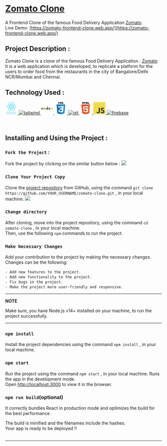 # [Zomato Clone](https://zomato-frontend-clone.web.app/)

A Frontend Clone of the famous Food Delivery Application [Zomato](https://www.zomato.com/bangalore/restaurants?utm_source=google&utm_medium=cpc&utm_campaign=Gsearch_P-MWeb_O-NA_C-Brand_A-NewUser_SC-Generic_L-PanIndia&utm_term=zomato&gclid=EAIaIQobChMIhqvg7vev8wIVd51LBR1U1goKEAAYASAAEgJLS_D_BwE).<br>
Live Demo: [https://zomato-frontend-clone.web.app/](https://zomato-frontend-clone.web.app/)

## Project Description :

Zomato Clone is a clone of the famous Food Delivery Application : [Zomato](https://www.zomato.com/bangalore/restaurants?utm_source=google&utm_medium=cpc&utm_campaign=Gsearch_P-MWeb_O-NA_C-Brand_A-NewUser_SC-Generic_L-PanIndia&utm_term=zomato&gclid=EAIaIQobChMIhqvg7vev8wIVd51LBR1U1goKEAAYASAAEgJLS_D_BwE)<br>
It is a web application which is developed, to replicate a platform for the users to order food from the restaurants in the city of Bangalore/Delhi NCR/Mumbai and Chennai.

## Technology Used :
<p align="left"><a href="https://reactjs.org/" target="_blank"> <img src="https://raw.githubusercontent.com/devicons/devicon/master/icons/react/react-original-wordmark.svg" alt="react" width="40" height="40"/> </a> <a href="https://tailwindcss.com/" target="_blank"> <img src="https://www.vectorlogo.zone/logos/tailwindcss/tailwindcss-icon.svg" alt="tailwind" width="40" height="40"/> </a> <a href="https://nodejs.org" target="_blank"> <img src="https://raw.githubusercontent.com/devicons/devicon/master/icons/nodejs/nodejs-original-wordmark.svg" alt="nodejs" width="40" height="40"/> </a><a href="https://www.w3schools.com/css/" target="_blank"> <img src="https://raw.githubusercontent.com/devicons/devicon/master/icons/css3/css3-original-wordmark.svg" alt="css3" width="40" height="40"/> </a> <a href="https://git-scm.com/" target="_blank"> <img src="https://www.vectorlogo.zone/logos/git-scm/git-scm-icon.svg" alt="git" width="40" height="40"/> </a> <a href="https://www.w3.org/html/" target="_blank"> <img src="https://raw.githubusercontent.com/devicons/devicon/master/icons/html5/html5-original-wordmark.svg" alt="html5" width="40" height="40"/> </a> <a href="https://developer.mozilla.org/en-US/docs/Web/JavaScript" target="_blank"> <img src="https://raw.githubusercontent.com/devicons/devicon/master/icons/javascript/javascript-original.svg" alt="javascript" width="40" height="40"/> </a><a href="https://firebase.google.com" target="_blank"><img src="https://cdn.jsdelivr.net/gh/devicons/devicon/icons/firebase/firebase-plain-wordmark.svg" alt="firebase" width="40" height="40"/></a>   </p><br>

## Installing and Using the Project : 

### `Fork the Project` :
Fork the project by clicking on the similar button below :
<img src="https://docs.github.com/assets/images/help/repository/fork_button.jpg">

### `Clone Your Project Copy`
Clone the [project repository](https://github.com/euhidaman/zomato-clone.git) from GitHub, using the command `git clone https://github.com/YOUR_USERNAME/zomato-clone.git` , in your local machine.
<img src="https://docs.github.com/assets/images/help/repository/https-url-clone.png">

### `Change directory`
After cloning, move into the project repository, using the command `cd zomato-clone` , in your local machine.<br>
Then, use the following `npm` commands to run the project.

### `Make Necessary Changes`
Add your contribution to the project by making the necessary changes.<br/>
Changes can be the following:
    
    - Add new features to the project.
    - Add new functionality to the project.
    - Fix bugs in the project.
    - Make the project more user-friendly and responsive.

---
**NOTE**

Make sure, you have Node.js v14+ installed on your machine, to run the project successfully.

---

### `npm install`
Install the project dependencies using the command `npm install` , in your local machine.<br>

### `npm start`
Run the project using the command `npm start` , in your local machine.
Runs the app in the development mode.\
Open [http://localhost:3000](http://localhost:3000) to view it in the browser.

### `npm run build`(optional)
It correctly bundles React in production mode and optimizes the build for the best performance.

The build is minified and the filenames include the hashes.\
Your app is ready to be deployed !!<br/>
<br/>
<hr/>
<br>

